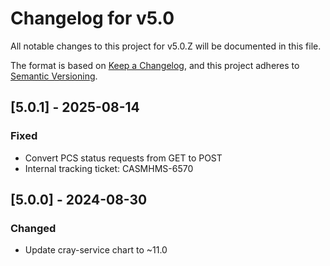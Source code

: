 # Changelog for v5.0

All notable changes to this project for v5.0.Z will be documented in this file.

The format is based on [Keep a Changelog](https://keepachangelog.com/en/1.0.0/),
and this project adheres to [Semantic Versioning](https://semver.org/spec/v2.0.0.html).

## [5.0.1] - 2025-08-14

### Fixed

- Convert PCS status requests from GET to POST
- Internal tracking ticket: CASMHMS-6570

## [5.0.0] - 2024-08-30

### Changed

- Update cray-service chart to ~11.0
